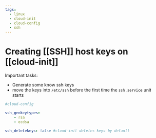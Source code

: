 ```yaml
---
tags:
  - linux
  - cloud-init
  - cloud-config
  - ssh
---
```

# Creating [[SSH]] host keys on [[cloud-init]]

Important tasks:
- Generate some know ssh keys
- move the keys into `/etc/ssh` before the first time the `ssh.service` unit starts

```yaml
#cloud-config 

ssh_genkeytypes:
	- rsa
	- ecdsa

ssh_deletekeys: false #cloud-init deletes keys by default 
```